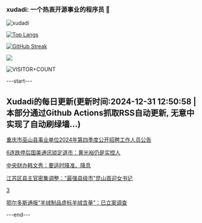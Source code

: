 ### xudadi: 一个热衷开源事业的程序员 👋

![xudadi](https://github-readme-stats-git-masterorgs-github-readme-stats-team.vercel.app/api?username=xudadi)

[![Top Langs](https://github-readme-stats.vercel.app/api/top-langs/?username=xudadi)](https://github.com/anuraghazra/github-readme-stats)

[![GitHub Streak](https://streak-stats.demolab.com?user=xudadi&locale=zh_Hans)](https://git.io/streak-stats)

![](https://raw.githubusercontent.com/xudadi/xudadi/main/assets/github-contribution-grid-snake.svg)

![VISITOR+COUNT](https://komarev.com/ghpvc/?username=xudadi&label=VISITOR+COUNT)


---start---

## Xudadi的每日更新(更新时间:2024-12-31 12:50:58 | 本部分通过Github Actions抓取RSS自动更新, 无意中实现了自动刷绿墙...)

[重庆市巫山县事业单位2024年第四季度公开招聘工作人员公告](https://www.gongkaoleida.com/article/2249858)

[6连跌停后国美通讯锁定退市：黄光裕仍是实控人](https://m.163.com/news/article/JKMQN8UH0512B07B.html)

[中央财办韩文秀：要适时降准、降息](https://m.163.com/news/article/JKNI2A8H05198CJN.html)

[江苏区县主官密集调整："最强县级市"昆山首迎女书记](https://m.163.com/news/article/JKNHNKNS0001899O.html)

[3](https://m.163.com/touch/news/sub/domestic)

[鄂尔多斯通报“羊绒制品虚标羊绒含量”：已立案调查](https://m.163.com/news/article/JKMIM3I10534A4SC.html)

---end---
